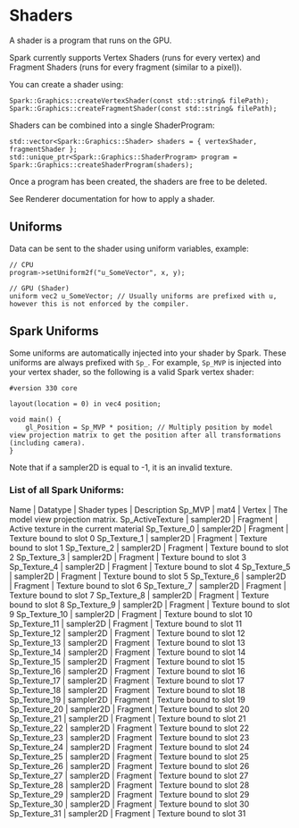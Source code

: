 # Shaders

A shader is a program that runs on the GPU.

Spark currently supports Vertex Shaders (runs for every vertex) and Fragment Shaders (runs for every fragment (similar to a pixel)).

You can create a shader using:
```
Spark::Graphics::createVertexShader(const std::string& filePath);
Spark::Graphics::createFragmentShader(const std::string& filePath);
```

Shaders can be combined into a single ShaderProgram:
```
std::vector<Spark::Graphics::Shader> shaders = { vertexShader, fragmentShader };
std::unique_ptr<Spark::Graphics::ShaderProgram> program = Spark::Graphics::createShaderProgram(shaders);
```

Once a program has been created, the shaders are free to be deleted.

See Renderer documentation for how to apply a shader.

## Uniforms
Data can be sent to the shader using uniform variables, example:
```
// CPU
program->setUniform2f("u_SomeVector", x, y);

// GPU (Shader)
uniform vec2 u_SomeVector; // Usually uniforms are prefixed with u, however this is not enforced by the compiler.
```

## Spark Uniforms

Some uniforms are automatically injected into your shader by Spark. These uniforms are always prefixed with `Sp_`.
For example, `Sp_MVP` is injected into your vertex shader, so the following is a valid Spark vertex shader:
```
#version 330 core

layout(location = 0) in vec4 position;

void main() {
	gl_Position = Sp_MVP * position; // Multiply position by model view projection matrix to get the position after all transformations (including camera).
}
```

Note that if a sampler2D is equal to -1, it is an invalid texture.

### List of all Spark Uniforms:
Name | Datatype | Shader types | Description
Sp_MVP | mat4 | Vertex | The model view projection matrix.
Sp_ActiveTexture | sampler2D | Fragment | Active texture in the current material
Sp_Texture_0  |  sampler2D  |  Fragment  |  Texture bound to slot 0
Sp_Texture_1  |  sampler2D  |  Fragment  |  Texture bound to slot 1
Sp_Texture_2  |  sampler2D  |  Fragment  |  Texture bound to slot 2
Sp_Texture_3  |  sampler2D  |  Fragment  |  Texture bound to slot 3
Sp_Texture_4  |  sampler2D  |  Fragment  |  Texture bound to slot 4
Sp_Texture_5  |  sampler2D  |  Fragment  |  Texture bound to slot 5
Sp_Texture_6  |  sampler2D  |  Fragment  |  Texture bound to slot 6
Sp_Texture_7  |  sampler2D  |  Fragment  |  Texture bound to slot 7
Sp_Texture_8  |  sampler2D  |  Fragment  |  Texture bound to slot 8
Sp_Texture_9  |  sampler2D  |  Fragment  |  Texture bound to slot 9
Sp_Texture_10  |  sampler2D  |  Fragment  |  Texture bound to slot 10
Sp_Texture_11  |  sampler2D  |  Fragment  |  Texture bound to slot 11
Sp_Texture_12  |  sampler2D  |  Fragment  |  Texture bound to slot 12
Sp_Texture_13  |  sampler2D  |  Fragment  |  Texture bound to slot 13
Sp_Texture_14  |  sampler2D  |  Fragment  |  Texture bound to slot 14
Sp_Texture_15  |  sampler2D  |  Fragment  |  Texture bound to slot 15
Sp_Texture_16  |  sampler2D  |  Fragment  |  Texture bound to slot 16
Sp_Texture_17  |  sampler2D  |  Fragment  |  Texture bound to slot 17
Sp_Texture_18  |  sampler2D  |  Fragment  |  Texture bound to slot 18
Sp_Texture_19  |  sampler2D  |  Fragment  |  Texture bound to slot 19
Sp_Texture_20  |  sampler2D  |  Fragment  |  Texture bound to slot 20
Sp_Texture_21  |  sampler2D  |  Fragment  |  Texture bound to slot 21
Sp_Texture_22  |  sampler2D  |  Fragment  |  Texture bound to slot 22
Sp_Texture_23  |  sampler2D  |  Fragment  |  Texture bound to slot 23
Sp_Texture_24  |  sampler2D  |  Fragment  |  Texture bound to slot 24
Sp_Texture_25  |  sampler2D  |  Fragment  |  Texture bound to slot 25
Sp_Texture_26  |  sampler2D  |  Fragment  |  Texture bound to slot 26
Sp_Texture_27  |  sampler2D  |  Fragment  |  Texture bound to slot 27
Sp_Texture_28  |  sampler2D  |  Fragment  |  Texture bound to slot 28
Sp_Texture_29  |  sampler2D  |  Fragment  |  Texture bound to slot 29
Sp_Texture_30  |  sampler2D  |  Fragment  |  Texture bound to slot 30
Sp_Texture_31  |  sampler2D  |  Fragment  |  Texture bound to slot 31
